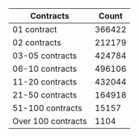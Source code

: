 | Contracts          | Count   |
|--------------------|---------|
| 01 contract | 366422 |
| 02 contracts | 212179 |
| 03-05 contracts | 424784 |
| 06-10 contracts | 496106 |
| 11-20 contracts | 432044 |
| 21-50 contracts | 164918 |
| 51-100 contracts | 15157 |
| Over 100 contracts | 1104 |
